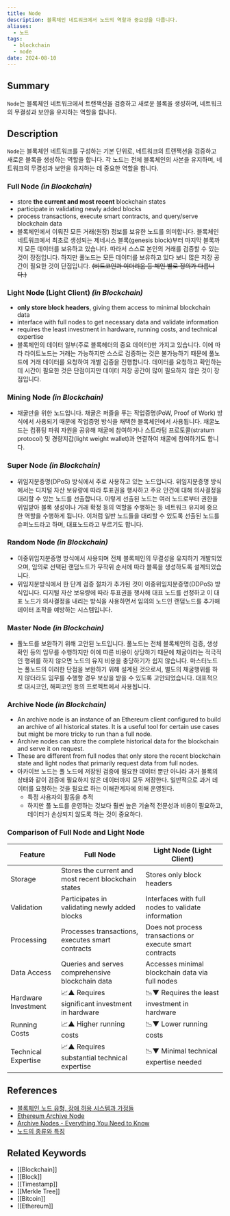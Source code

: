 ```yaml
---
title: Node
description: 블록체인 네트워크에서 노드의 역할과 중요성을 다룹니다.
aliases:
  - 노드
tags:
  - blockchain
  - node
date: 2024-08-10
---
```


## Summary

`Node`는 블록체인 네트워크에서 트랜잭션을 검증하고 새로운 블록을 생성하며, 네트워크의 무결성과 보안을 유지하는 역할을 합니다.

## Description

`Node`는 블록체인 네트워크를 구성하는 기본 단위로, 네트워크의 트랜잭션을 검증하고 새로운 블록을 생성하는 역할을 합니다. 각 노드는 전체 블록체인의 사본을 유지하며, 네트워크의 무결성과 보안을 유지하는 데 중요한 역할을 합니다.

### Full Node _(in Blockchain)_

- store **the current and most recent** blockchain states
- participate in validating newly added blocks
- process transactions, execute smart contracts, and query/serve blockchain data
- 블록체인에서 이뤄진 모든 거래(원장) 정보를 보유한 노드를 의미합니다. 블록체인 네트워크에서 최초로 생성되는 제네시스 블록(genesis block)부터 마지막 블록까지 모든 데이터를 보유하고 있습니다. 따라서 스스로 본인의 거래를 검증할 수 있는 것이 장점입니다. 하지만 풀노드는 모든 데이터를 보유하고 있다 보니 많은 저장 공간이 필요한 것이 단점입니다. ~~(비트코인과 이더리움 등 체인 별로 정의가 다릅니다.)~~

### Light Node (Light Client) _(in Blockchain)_

- **only store block headers**, giving them access to minimal blockchain data
- interface with full nodes to get necessary data and validate information
- requires the least investment in hardware, running costs, and technical expertise
- 블록체인의 데이터 일부(주로 블록헤더의 중요 데이터)만 가지고 있습니다. 이에 따라 라이트노드는 거래는 가능하지만 스스로 검증하는 것은 불가능하기 때문에 풀노드에 거래 데이터를 요청하여 개별 검증을 진행합니다. 데이터를 요청하고 확인하는 데 시간이 필요한 것은 단점이지만 데이터 저장 공간이 많이 필요하지 않은 것이 장점입니다.

### Mining Node _(in Blockchain)_

- 채굴만을 위한 노드입니다. 채굴은 퍼즐을 푸는 작업증명(PoW, Proof of Work) 방식에서 사용되기 때문에 작업증명 방식을 채택한 블록체인에서 사용됩니다. 채굴노드는 컴퓨팅 파워 자원을 공유해 채굴에 참여하거나 스트라텀 프로토콜(stratum protocol) 및 경량지갑(light weight wallet)과 연결하여 채굴에 참여하기도 합니다.

### Super Node _(in Blockchain)_

- 위임지분증명(DPoS) 방식에서 주로 사용하고 있는 노드입니다. 위임지분증명 방식에서는 디지털 자산 보유량에 따라 투표권을 행사하고 주요 안건에 대해 의사결정을 대리할 수 있는 노드를 선출합니다. 이렇게 선출된 노드는 여러 노드로부터 권한을 위임받아 블록 생성이나 거래 확정 등의 역할을 수행하는 등 네트워크 유지에 중요한 역할을 수행하게 됩니다. 이처럼 일반 노드들을 대리할 수 있도록 선출된 노드를 슈퍼노드라고 하며, 대표노드라고 부르기도 합니다.

### Random Node _(in Blockchain)_

- 이중위임지분증명 방식에서 사용되며 전체 블록체인의 무결성을 유지하기 개발되었으며, 임의로 선택된 랜덤노드가 무작위 순서에 따라 블록을 생성하도록 설계되었습니다.
- 위임지분방식에서 한 단계 검증 절차가 추가된 것이 이중위임지분증명(DDPoS) 방식입니다. 디지털 자산 보유량에 따라 투표권을 행사해 대표 노드를 선정하고 이 대표 노드가 의사결정을 내리는 방식을 사용하면서 임의의 노드인 랜덤노드를 추가해 데이터 조작을 예방하는 시스템입니다.

### Master Node _(in Blockchain)_

- 풀노드를 보완하기 위해 고안된 노드입니다. 풀노드는 전체 블록체인의 검증, 생성 확인 등의 임무를 수행하지만 이에 따른 비용이 상당하기 때문에 채굴이라는 적극적인 행위를 하지 않으면 노드의 유지 비용을 충당하기가 쉽지 않습니다. 마스터노드는 풀노드의 이러한 단점을 보완하기 위해 설계된 것으로서, 별도의 채굴행위를 하지 않더라도 임무를 수행할 경우 보상을 받을 수 있도록 고안되었습니다. 대표적으로 대시코인, 해피코인 등의 프로젝트에서 사용됩니다.

### Archive Node _(in Blockchain)_

- An archive node is an instance of an Ethereum client configured to build an archive of all historical states. It is a useful tool for certain use cases but might be more tricky to run than a full node.
- Archive nodes can store the complete historical data for the blockchain and serve it on request.
- These are different from full nodes that only store the recent blockchain state and light nodes that primarily request data from full nodes.
- 아카이브 노드는 풀 노드에 저장된 검증에 필요한 데이터 뿐만 아니라 과거 블록의 상태와 같이 검증에 필요하지 않은 데이터까지 모두 저장한다. 일반적으로 과거 데이터를 요청하는 것을 필요로 하는 이해관계자에 의해 운영된다.
  - 특정 사용자의 활동을 추적
  - 하지만 풀 노드를 운영하는 것보다 훨씬 높은 기술적 전문성과 비용이 필요하고, 데이터가 손상되지 않도록 하는 것이 중요하다.

### Comparison of Full Node and Light Node

| Feature             | Full Node                                            | Light Node (Light Client)                                |
| ------------------- | ---------------------------------------------------- | -------------------------------------------------------- |
| Storage             | Stores the current and most recent blockchain states | Stores only block headers                                |
| Validation          | Participates in validating newly added blocks        | Interfaces with full nodes to validate information       |
| Processing          | Processes transactions, executes smart contracts     | Does not process transactions or execute smart contracts |
| Data Access         | Queries and serves comprehensive blockchain data     | Accesses minimal blockchain data via full nodes          |
| Hardware Investment | 📈▲ Requires significant investment in hardware      | 📉▼ Requires the least investment in hardware            |
| Running Costs       | 📈▲ Higher running costs                             | 📉▼ Lower running costs                                  |
| Technical Expertise | 📈▲ Requires substantial technical expertise         | 📉▼ Minimal technical expertise needed                   |

## References

- [블록체인 노드 유형, 장애 허용 시스템과 가정들](https://medium.com/curg/블록체인-노드-유형-장애-허용-시스템과-가정들-fe74226f0526)
- [Ethereum Archive Node](https://ethereum.org/en/developers/docs/nodes-and-clients/archive-nodes/)
- [Archive Nodes - Everything You Need to Know](https://www.alchemy.com/overviews/archive-nodes)
- [노드의 종류와 특징](https://m.upbitcare.com/academy/education/blockchain/66)

## Related Keywords

- [[Blockchain]]
- [[Block]]
- [[Timestamp]]
- [[Merkle Tree]]
- [[Bitcoin]]
- [[Ethereum]]
